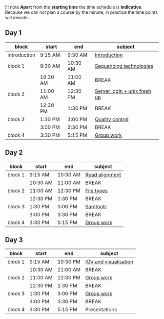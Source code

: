 

!!! note
    **Apart** from the **starting time** the time schedule is **indicative**. Because we can not plan a course by the minute, in practice the time points will deviate. 

## Day 1

| block   	| start    	| end      	| subject                        	|
|---------	|----------	|----------	|--------------------------------	|
| introduction 	| 9:15 AM  	| 9:30 AM 	| [Introduction](day1/intro.md) |
| block 1 	| 9:30 AM  	| 10:30 AM 	| [Sequencing technologies](day1/sequencing_technologies.md) |
|         	| 10:30 AM 	| 11:00 AM 	| BREAK                          	|
| block 2 	| 11:00 AM 	| 12:30 PM 	| [Server login + unix fresh up](day1/server_login.md) 	     |
|         	| 12:30 PM 	| 1:30 PM  	| BREAK                          	|
| block 3 	| 1:30 PM  	| 3:00 PM  	| [Quality control](day1/quality_control.md)              	 |
|         	| 3:00 PM  	| 3:30 PM  	| BREAK                          	|
| block 4 	| 3:30 PM  	| 5:15 PM  	| [Group work](group_work.md)                   |

## Day 2

| block   	| start    	| end      	| subject                             	|
|---------	|----------	|----------	|-------------------------------------	|
| block 1 	| 9:15 AM  	| 10:30 AM 	| [Read alignment](day2/read_alignment.md)	|
|         	| 10:30 AM 	| 11:00 AM 	| BREAK                               	|
| block 2 	| 11:00 AM 	| 12:30 PM 	| [File types](day2/file_types.md)              	|
|         	| 12:30 PM 	| 1:30 PM  	| BREAK                               	|
| block 3 	| 1:30 PM  	| 3:00 PM  	| [Samtools](day2/samtools.md)  |
|         	| 3:00 PM  	| 3:30 PM  	| BREAK                               	|
| block 4 	| 3:30 PM  	| 5:15 PM  	| [Group work](group_work.md)	|

## Day 3

| block 	| start   	| end     	| subject       	|
|-------	|---------	|---------	|---------------	|
| block 1   | 9:15 AM 	| 10:30 PM 	|  [IGV and visualisation](day3/igv_visualisation.md)    	|
|           | 10:30 AM 	| 11:00 AM 	| BREAK                               	|
| block 2  	| 11:00 AM 	| 12:30 PM 	| [Group work](group_work.md)       	|
|           | 12:30 PM 	| 1:30 PM  	| BREAK                               	|
| block 3 	| 1:30 PM  	| 3:00 PM  	| [Group work](group_work.md)     |
|         	| 3:00 PM  	| 3:30 PM  	| BREAK                               	|
| block 4  	| 3:30 PM 	| 5:15 PM 	| Presentations 	|
